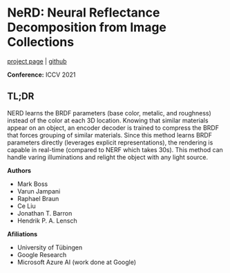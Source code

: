 # NeRD: Neural Reflectance Decomposition from Image Collections

[project page](https://markboss.me/publication/2021-nerd/) | [github](https://github.com/cgtuebingen/NeRD-Neural-Reflectance-Decomposition)

**Conference:** ICCV 2021

## TL;DR
NERD learns the BRDF parameters (base color, metalic, and roughness) instead of the color at each 3D location. Knowing that similar materials appear on an object, an encoder decoder is trained to compress the BRDF that forces grouping of similar materials. Since this method learns BRDF parameters directly (leverages explicit representations), the rendering is capable in real-time (compared to NERF which takes 30s). This method can handle varing illuminations and relight the object with any light source.


**Authors**

* Mark Boss
* Varun Jampani
* Raphael Braun 
* Ce Liu
* Jonathan T. Barron
* Hendrik P. A. Lensch


**Afiliations**

* University of Tübingen
* Google Research
* Microsoft Azure AI (work done at Google)







